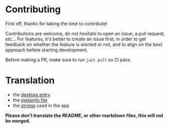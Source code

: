 # Contributing

First off, thanks for taking the time to contribute!

Contributions are welcome, do not hesitate to open an issue, a pull request, etc...
For features, it's better to create an issue first, in order to get feedback on whether the feature is wanted or not, and to align on the best approach before starting development.

Before making a PR, make sure to run `just pull` so CI pass.

# Translation

- the [desktop entry](./res/desktop_entry.desktop)
- the [metainfo file](./res/metainfo.xml)
- the [strings](./i18n/) used in the app

<strong> Please don't translate the README, or other markdown files, this will not be merged. </strong>

